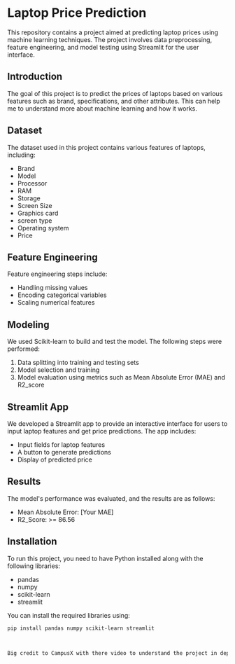 # Laptop Price Prediction

This repository contains a project aimed at predicting laptop prices using machine learning techniques. The project involves data preprocessing, feature engineering, and model testing using Streamlit for the user interface.

## Introduction
The goal of this project is to predict the prices of laptops based on various features such as brand, specifications, and other attributes. This can help me to understand more about machine learning and how it works.

## Dataset
The dataset used in this project contains various features of laptops, including:
- Brand
- Model
- Processor
- RAM
- Storage
- Screen Size
- Graphics card
- screen type
- Operating system
- Price

## Feature Engineering
Feature engineering steps include:
- Handling missing values
- Encoding categorical variables
- Scaling numerical features

## Modeling
We used Scikit-learn to build and test the model. The following steps were performed:
1. Data splitting into training and testing sets
2. Model selection and training
3. Model evaluation using metrics such as Mean Absolute Error (MAE) and R2_score

## Streamlit App
We developed a Streamlit app to provide an interactive interface for users to input laptop features and get price predictions. The app includes:
- Input fields for laptop features
- A button to generate predictions
- Display of predicted price

## Results
The model's performance was evaluated, and the results are as follows:
- Mean Absolute Error: [Your MAE]
- R2_Score: >= 86.56

## Installation
To run this project, you need to have Python installed along with the following libraries:
- pandas
- numpy
- scikit-learn
- streamlit

You can install the required libraries using:
```bash
pip install pandas numpy scikit-learn streamlit



Big credit to CampusX with there video to understand the project in depth 
